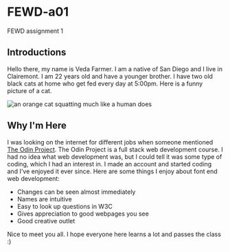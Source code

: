 # FEWD-a01
FEWD assignment 1

## Introductions
Hello there, my name is Veda Farmer. I am a native of San Diego and I live in Clairemont. I am 22 years old and have a younger brother. I have two old black cats at home who get fed every day at 5:00pm. Here is a funny picture of a cat.  

![an orange cat squatting much like a human does](https://pic-bstarstatic.akamaized.net/ugc/ab52c762536a1e7fe55b4d2115b6ea2f.jpeg@960w_540h_1e_1c_1f.webp)

## Why I'm Here  
I was looking on the internet for different jobs when someone mentioned [The Odin Project](https://www.theodinproject.com/). The Odin Project is a full stack web development course. I had no idea what web development was, but I could tell it was some type of coding, which I had an interest in. I made an account and started coding and I've enjoyed it ever since. Here are some things I enjoy about font end web development:  
- Changes can be seen almost immediately
- Names are intuitive
- Easy to look up questions in W3C
- Gives appreciation to good webpages you see
- Good creative outlet  

Nice to meet you all. I hope everyone here learns a lot and passes the class :)
